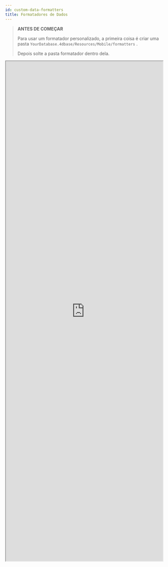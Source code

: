 ```yaml
---
id: custom-data-formatters
title: Formatadores de Dados
---
```


> **ANTES DE COMEÇAR**
> 
> Para usar um formatador personalizado, a primeira coisa é criar uma pasta `YourDatabase.4dbase/Resources/Mobile/formatters` .
> 
> Depois solte a pasta formatador dentro dela.

<div markdown="1">

<iframe src="https://4d-for-ios.github.io/gallery/#/type/formatter/picker/0" scrolling="no" height="1600" width="100%" x-bt="1"></iframe>
</div>